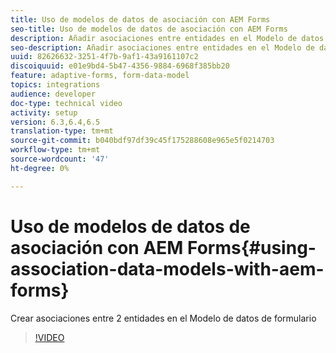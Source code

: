 ```yaml
---
title: Uso de modelos de datos de asociación con AEM Forms
seo-title: Uso de modelos de datos de asociación con AEM Forms
description: Añadir asociaciones entre entidades en el Modelo de datos de formulario
seo-description: Añadir asociaciones entre entidades en el Modelo de datos de formulario
uuid: 82626632-3251-4f7b-9af1-43a9161107c2
discoiquuid: e01e9bd4-5b47-4356-9884-6968f385bb20
feature: adaptive-forms, form-data-model
topics: integrations
audience: developer
doc-type: technical video
activity: setup
version: 6.3,6.4,6.5
translation-type: tm+mt
source-git-commit: b040bdf97df39c45f175288608e965e5f0214703
workflow-type: tm+mt
source-wordcount: '47'
ht-degree: 0%

---
```



# Uso de modelos de datos de asociación con AEM Forms{#using-association-data-models-with-aem-forms}

Crear asociaciones entre 2 entidades en el Modelo de datos de formulario

>[!VIDEO](https://video.tv.adobe.com/v/17737/?quality=9&learn=on)

